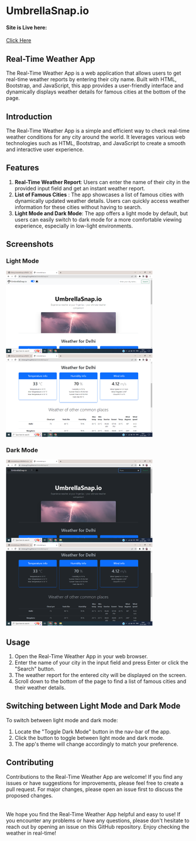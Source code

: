 # UmbrellaSnap.io
<h4>Site is Live here:</h4>
<a href="https://rohanug21cs.github.io/UmbrellaSnap.io/">Click Here</a>
<h2>Real-Time Weather App</h2>
The Real-Time Weather App is a web application that allows users to get real-time weather reports by entering their city name. Built with HTML, Bootstrap, and JavaScript, this app provides a user-friendly interface and dynamically displays weather details for famous cities at the bottom of the page.
<h2>Introduction</h2>
The Real-Time Weather App is a simple and efficient way to check real-time weather conditions for any city around the world. It leverages various web technologies such as HTML, Bootstrap, and JavaScript to create a smooth and interactive user experience.
<h2>Features</h2>
<ol>
  <li> <strong> Real-Time Weather Report</strong>: Users can enter the name of their city in the provided input field and get an instant weather report.</li>
  <li> <strong> List of Famous Cities</strong> : The app showcases a list of famous cities with dynamically updated weather details. Users can quickly access weather information for these cities without having to search.</li>
  <li> <strong> Light Mode and Dark Mode</strong>: The app offers a light mode by default, but users can easily switch to dark mode for a more comfortable viewing experience, especially in low-light environments.</li>
</ol>
<h2>Screenshots</h2>
<h3>Light Mode</h3>
<p>
<img src="./Lightmode1.png" alt="lightmode" width="400px">
<img src="./Lightmode2.png" alt="lightmode" width="400px">
</p>
<h3> Dark Mode</h3>
<p>
<img src="./Darkmode1.png" alt="darkmode" width="400px">
<img src="./Darkmode2.png" alt="darkmode" width="400px">
</p>
<h2>Usage</h2>
<ol>
  <li>
    Open the Real-Time Weather App in your web browser.
  </li>
  <li>Enter the name of your city in the input field and press Enter or click the "Search" button.</li>
  <li>The weather report for the entered city will be displayed on the screen.</li>
  <li>Scroll down to the bottom of the page to find a list of famous cities and their weather details.</li>
</ol>
<h2>Switching between Light Mode and Dark Mode</h2>
To switch between light mode and dark mode:
<ol>
  <li>Locate the "Toggle Dark Mode" button in the nav-bar of the app.</li>
<li>Click the button to toggle between light mode and dark mode.</li>
<li>The app's theme will change accordingly to match your preference.</li>
</ol>
<h2>Contributing</h2>
Contributions to the Real-Time Weather App are welcome! If you find any issues or have suggestions for improvements, please feel free to create a pull request. For major changes, please open an issue first to discuss the proposed changes.
<br>
<br>
<br>
We hope you find the Real-Time Weather App helpful and easy to use! If you encounter any problems or have any questions, please don't hesitate to reach out by opening an issue on this GitHub repository. Enjoy checking the weather in real-time!
